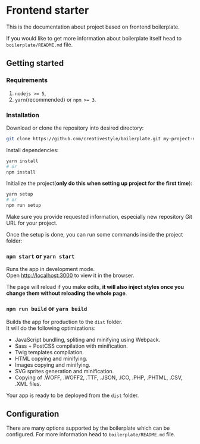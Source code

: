 # Frontend starter

This is the documentation about project based on frontend boilerplate.

If you would like to get
more information about boilerplate itself head to `boilerplate/README.md` file.

## Getting started
### Requirements
1. `nodejs >= 5`,
2. `yarn`(recommended) or `npm >= 3`.
### Installation
Download or clone the repository into desired directory:
```bash
git clone https://github.com/creativestyle/boilerplate.git my-project-name
```
Install dependencies:
```bash
yarn install
# or
npm install
```
Initialize the project(**only do this when setting up project for the first time**):
```bash
yarn setup
# or
npm run setup
```
Make sure you provide requested information, especially new repository Git URL for your project.

Once the setup is done, you can run some commands inside the project folder:

### `npm start` or `yarn start`

Runs the app in development mode.<br>
Open [http://localhost:3000](http://localhost:3000) to view it in the browser.

The page will reload if you make edits, **it will also inject styles once you change them without reloading the whole page**.<br>

### `npm run build` or `yarn build`

Builds the app for production to the `dist` folder.<br>
It will do the following optimizations:
* JavaScript bundling, spliting and minifying using Webpack.
* Sass + PostCSS compilation with minification.
* Twig templates compilation.
* HTML copying and minifying.
* Images copying and minifying.
* SVG sprites generation and minification.
* Copying of .WOFF, .WOFF2, .TTF, .JSON, .ICO, .PHP, .PHTML, .CSV, .XML files.

Your app is ready to be deployed from the `dist` folder.

## Configuration
There are many options supported by the boilerplate which can be configured. For more information head to `boilerplate/README.md` file.

